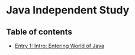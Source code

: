 # Java Independent Study


## Table of contents

+ [Entry 1: Intro: Entering World of Java](entries/entry01.md)

<br>
